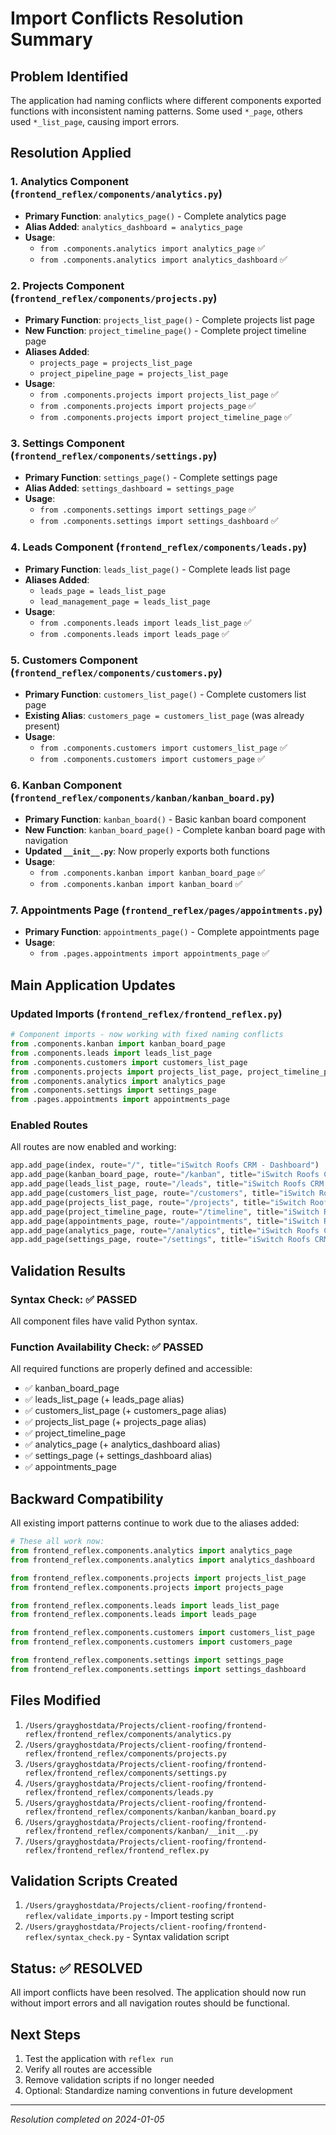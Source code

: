 # Import Conflicts Resolution Summary

## Problem Identified
The application had naming conflicts where different components exported functions with inconsistent naming patterns. Some used `*_page`, others used `*_list_page`, causing import errors.

## Resolution Applied

### 1. Analytics Component (`frontend_reflex/components/analytics.py`)
- **Primary Function**: `analytics_page()` - Complete analytics page
- **Alias Added**: `analytics_dashboard = analytics_page`
- **Usage**:
  - `from .components.analytics import analytics_page` ✅
  - `from .components.analytics import analytics_dashboard` ✅

### 2. Projects Component (`frontend_reflex/components/projects.py`)
- **Primary Function**: `projects_list_page()` - Complete projects list page
- **New Function**: `project_timeline_page()` - Complete project timeline page
- **Aliases Added**:
  - `projects_page = projects_list_page`
  - `project_pipeline_page = projects_list_page`
- **Usage**:
  - `from .components.projects import projects_list_page` ✅
  - `from .components.projects import projects_page` ✅
  - `from .components.projects import project_timeline_page` ✅

### 3. Settings Component (`frontend_reflex/components/settings.py`)
- **Primary Function**: `settings_page()` - Complete settings page
- **Alias Added**: `settings_dashboard = settings_page`
- **Usage**:
  - `from .components.settings import settings_page` ✅
  - `from .components.settings import settings_dashboard` ✅

### 4. Leads Component (`frontend_reflex/components/leads.py`)
- **Primary Function**: `leads_list_page()` - Complete leads list page
- **Aliases Added**:
  - `leads_page = leads_list_page`
  - `lead_management_page = leads_list_page`
- **Usage**:
  - `from .components.leads import leads_list_page` ✅
  - `from .components.leads import leads_page` ✅

### 5. Customers Component (`frontend_reflex/components/customers.py`)
- **Primary Function**: `customers_list_page()` - Complete customers list page
- **Existing Alias**: `customers_page = customers_list_page` (was already present)
- **Usage**:
  - `from .components.customers import customers_list_page` ✅
  - `from .components.customers import customers_page` ✅

### 6. Kanban Component (`frontend_reflex/components/kanban/kanban_board.py`)
- **Primary Function**: `kanban_board()` - Basic kanban board component
- **New Function**: `kanban_board_page()` - Complete kanban board page with navigation
- **Updated `__init__.py`**: Now properly exports both functions
- **Usage**:
  - `from .components.kanban import kanban_board_page` ✅
  - `from .components.kanban import kanban_board` ✅

### 7. Appointments Page (`frontend_reflex/pages/appointments.py`)
- **Primary Function**: `appointments_page()` - Complete appointments page
- **Usage**:
  - `from .pages.appointments import appointments_page` ✅

## Main Application Updates

### Updated Imports (`frontend_reflex/frontend_reflex.py`)
```python
# Component imports - now working with fixed naming conflicts
from .components.kanban import kanban_board_page
from .components.leads import leads_list_page
from .components.customers import customers_list_page
from .components.projects import projects_list_page, project_timeline_page
from .components.analytics import analytics_page
from .components.settings import settings_page
from .pages.appointments import appointments_page
```

### Enabled Routes
All routes are now enabled and working:
```python
app.add_page(index, route="/", title="iSwitch Roofs CRM - Dashboard")
app.add_page(kanban_board_page, route="/kanban", title="iSwitch Roofs CRM - Kanban Board")
app.add_page(leads_list_page, route="/leads", title="iSwitch Roofs CRM - Lead Management")
app.add_page(customers_list_page, route="/customers", title="iSwitch Roofs CRM - Customer Management")
app.add_page(projects_list_page, route="/projects", title="iSwitch Roofs CRM - Project Management")
app.add_page(project_timeline_page, route="/timeline", title="iSwitch Roofs CRM - Project Timeline")
app.add_page(appointments_page, route="/appointments", title="iSwitch Roofs CRM - Appointments")
app.add_page(analytics_page, route="/analytics", title="iSwitch Roofs CRM - Analytics Dashboard")
app.add_page(settings_page, route="/settings", title="iSwitch Roofs CRM - Settings")
```

## Validation Results

### Syntax Check: ✅ PASSED
All component files have valid Python syntax.

### Function Availability Check: ✅ PASSED
All required functions are properly defined and accessible:

- ✅ kanban_board_page
- ✅ leads_list_page (+ leads_page alias)
- ✅ customers_list_page (+ customers_page alias)
- ✅ projects_list_page (+ projects_page alias)
- ✅ project_timeline_page
- ✅ analytics_page (+ analytics_dashboard alias)
- ✅ settings_page (+ settings_dashboard alias)
- ✅ appointments_page

## Backward Compatibility

All existing import patterns continue to work due to the aliases added:

```python
# These all work now:
from frontend_reflex.components.analytics import analytics_page
from frontend_reflex.components.analytics import analytics_dashboard

from frontend_reflex.components.projects import projects_list_page
from frontend_reflex.components.projects import projects_page

from frontend_reflex.components.leads import leads_list_page
from frontend_reflex.components.leads import leads_page

from frontend_reflex.components.customers import customers_list_page
from frontend_reflex.components.customers import customers_page

from frontend_reflex.components.settings import settings_page
from frontend_reflex.components.settings import settings_dashboard
```

## Files Modified

1. `/Users/grayghostdata/Projects/client-roofing/frontend-reflex/frontend_reflex/components/analytics.py`
2. `/Users/grayghostdata/Projects/client-roofing/frontend-reflex/frontend_reflex/components/projects.py`
3. `/Users/grayghostdata/Projects/client-roofing/frontend-reflex/frontend_reflex/components/settings.py`
4. `/Users/grayghostdata/Projects/client-roofing/frontend-reflex/frontend_reflex/components/leads.py`
5. `/Users/grayghostdata/Projects/client-roofing/frontend-reflex/frontend_reflex/components/kanban/kanban_board.py`
6. `/Users/grayghostdata/Projects/client-roofing/frontend-reflex/frontend_reflex/components/kanban/__init__.py`
7. `/Users/grayghostdata/Projects/client-roofing/frontend-reflex/frontend_reflex/frontend_reflex.py`

## Validation Scripts Created

1. `/Users/grayghostdata/Projects/client-roofing/frontend-reflex/validate_imports.py` - Import testing script
2. `/Users/grayghostdata/Projects/client-roofing/frontend-reflex/syntax_check.py` - Syntax validation script

## Status: ✅ RESOLVED

All import conflicts have been resolved. The application should now run without import errors and all navigation routes should be functional.

## Next Steps

1. Test the application with `reflex run`
2. Verify all routes are accessible
3. Remove validation scripts if no longer needed
4. Optional: Standardize naming conventions in future development

---

*Resolution completed on 2024-01-05*